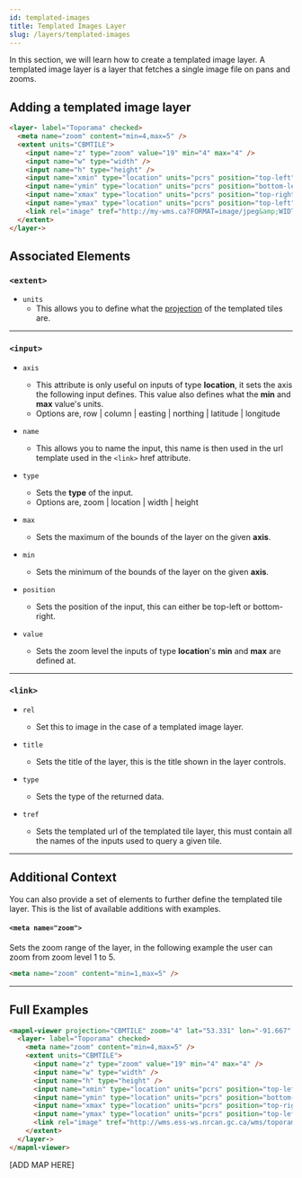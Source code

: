 ```yaml
---
id: templated-images
title: Templated Images Layer
slug: /layers/templated-images
---
```


In this section, we will learn how to create a templated image layer. A templated image layer is a layer that fetches a single image file on pans and zooms.

## Adding a templated image layer

```html
<layer- label="Toporama" checked>
  <meta name="zoom" content="min=4,max=5" />
  <extent units="CBMTILE">
    <input name="z" type="zoom" value="19" min="4" max="4" />
    <input name="w" type="width" />
    <input name="h" type="height" />
    <input name="xmin" type="location" units="pcrs" position="top-left" axis="easting" min="-6207743" max="3952277" />
    <input name="ymin" type="location" units="pcrs" position="bottom-left" axis="northing" min="-3362085" max="3952277" />
    <input name="xmax" type="location" units="pcrs" position="top-right" axis="easting" min="-6207743" max="3952277" />
    <input name="ymax" type="location" units="pcrs" position="top-left" axis="northing" min="-3362085" max="3952277" />
    <link rel="image" tref="http://my-wms.ca?FORMAT=image/jpeg&amp;WIDTH={w}&amp;HEIGHT={h}&amp;BBOX={xmin},{ymin},{xmax},{ymax}" />
  </extent>
</layer->
```

## Associated Elements

### `<extent>`

- `units`
  - This allows you to define what the [projection](http://example.org/) of the templated tiles are.

---

### `<input>`

- `axis`
  - This attribute is only useful on inputs of type <strong>location</strong>, it sets the axis the following input defines. This value also defines what the <strong>min</strong> and <strong>max</strong> value's units.
  - Options are, row | column | easting | northing | latitude | longitude

- `name`
  - This allows you to name the input, this name is then used in the url template used in the `<link>` href attribute.

- `type`
  - Sets the <strong>type</strong> of the input.
  - Options are, zoom | location | width | height

- `max`
  - Sets the maximum of the bounds of the layer on the given <strong>axis</strong>.

- `min`
  - Sets the minimum of the bounds of the layer on the given <strong>axis</strong>.

- `position`
  - Sets the position of the input, this can either be top-left or bottom-right.

- `value`
  - Sets the zoom level the inputs of type <strong>location</strong>'s <strong>min</strong> and <strong>max</strong> are defined at.

---

### `<link>`

- `rel`
  - Set this to image in the case of a templated image layer.

- `title`
  - Sets the title of the layer, this is the title shown in the layer controls.

- `type`
  - Sets the type of the returned data.

- `tref`
  - Sets the templated url of the templated tile layer, this must contain all the names of the inputs used to query a given tile.

---

## Additional Context

You can also provide a set of elements to further define the templated tile layer. This is the list of available additions with examples.

#### `<meta name="zoom">`
Sets the zoom range of the layer, in the following example the user can zoom from zoom level 1 to 5. 

```html
<meta name="zoom" content="min=1,max=5" />
```

---

## Full Examples

```html
<mapml-viewer projection="CBMTILE" zoom="4" lat="53.331" lon="-91.667" controls>
  <layer- label="Toporama" checked>
    <meta name="zoom" content="min=4,max=5" />
    <extent units="CBMTILE">
      <input name="z" type="zoom" value="19" min="4" max="4" />
      <input name="w" type="width" />
      <input name="h" type="height" />
      <input name="xmin" type="location" units="pcrs" position="top-left" axis="easting" min="-6207743.103886206" max="3952277.216154434" />
      <input name="ymin" type="location" units="pcrs" position="bottom-left" axis="northing" min="-3362085.3441706896" max="3952277.216154434" />
      <input name="xmax" type="location" units="pcrs" position="top-right" axis="easting" min="-6207743.103886206" max="3952277.216154434" />
      <input name="ymax" type="location" units="pcrs" position="top-left" axis="northing" min="-3362085.3441706896" max="3952277.216154434" />
      <link rel="image" tref="http://wms.ess-ws.nrcan.gc.ca/wms/toporama_en?SERVICE=WMS&amp;REQUEST=GetMap&amp;FORMAT=image/jpeg&amp;TRANSPARENT=FALSE&amp;STYLES=&amp;VERSION=1.3.0&amp;LAYERS=WMS-Toporama&amp;WIDTH={w}&amp;HEIGHT={h}&amp;CRS=EPSG:3978&amp;BBOX={xmin},{ymin},{xmax},{ymax}&amp;m4h=t" />
    </extent>
  </layer->
</mapml-viewer>
```

[ADD MAP HERE]